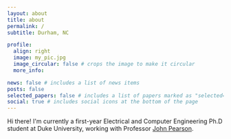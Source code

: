 ```yaml
---
layout: about
title: about
permalink: /
subtitle: Durham, NC

profile:
  align: right
  image: my_pic.jpg
  image_circular: false # crops the image to make it circular
  more_info:

news: false # includes a list of news items
posts: false
selected_papers: false # includes a list of papers marked as "selected={true}"
social: true # includes social icons at the bottom of the page
---
```

Hi there! I'm currently a first-year Electrical and Computer Engineering Ph.D student at Duke University, working with Professor <a href='https://pearsonlab.github.io'>John Pearson</a>. 
